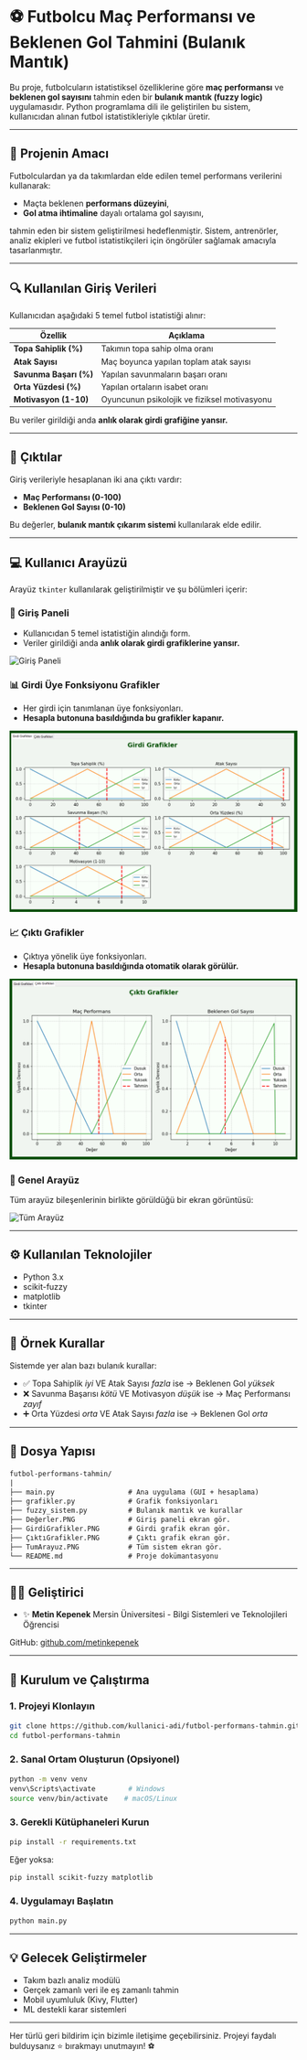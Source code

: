 # ⚽ Futbolcu Maç Performansı ve Beklenen Gol Tahmini (Bulanık Mantık)

Bu proje, futbolcuların istatistiksel özelliklerine göre **maç performansı** ve **beklenen gol sayısını** tahmin eden bir **bulanık mantık (fuzzy logic)** uygulamasıdır. Python programlama dili ile geliştirilen bu sistem, kullanıcıdan alınan futbol istatistikleriyle çıktılar üretir.

---

## 🎯 Projenin Amacı

Futbolculardan ya da takımlardan elde edilen temel performans verilerini kullanarak:

* Maçta beklenen **performans düzeyini**,
* **Gol atma ihtimaline** dayalı ortalama gol sayısını,

tahmin eden bir sistem geliştirilmesi hedeflenmiştir. Sistem, antrenörler, analiz ekipleri ve futbol istatistikçileri için öngörüler sağlamak amacıyla tasarlanmıştır.

---

## 🔍 Kullanılan Giriş Verileri

Kullanıcıdan aşağıdaki 5 temel futbol istatistiği alınır:

| Özellik                | Açıklama                                     |
| ---------------------- | -------------------------------------------- |
| **Topa Sahiplik (%)**  | Takımın topa sahip olma oranı                |
| **Atak Sayısı**        | Maç boyunca yapılan toplam atak sayısı       |
| **Savunma Başarı (%)** | Yapılan savunmaların başarı oranı            |
| **Orta Yüzdesi (%)**   | Yapılan ortaların isabet oranı               |
| **Motivasyon (1-10)**  | Oyuncunun psikolojik ve fiziksel motivasyonu |

Bu veriler girildiği anda **anlık olarak girdi grafiğine yansır.**

---

## 🧐 Çıktılar

Giriş verileriyle hesaplanan iki ana çıktı vardır:

* **Maç Performansı (0-100)**
* **Beklenen Gol Sayısı (0-10)**

Bu değerler, **bulanık mantık çıkarım sistemi** kullanılarak elde edilir.

---

## 💻 Kullanıcı Arayüzü

Arayüz `tkinter` kullanılarak geliştirilmiştir ve şu bölümleri içerir:

### 📌 Giriş Paneli

* Kullanıcıdan 5 temel istatistiğin alındığı form.
* Veriler girildiği anda **anlık olarak girdi grafiklerine yansır.**

![Giriş Paneli](img/Değerler.PNG)

### 📊 Girdi Üye Fonksiyonu Grafikler

* Her girdi için tanımlanan üye fonksiyonları.
* **Hesapla butonuna basıldığında bu grafikler kapanır.**

![Girdi Grafikler](img/GirdiGrafikler.PNG)

### 📈 Çıktı Grafikler

* Çıktıya yönelik üye fonksiyonları.
* **Hesapla butonuna basıldığında otomatik olarak görülür.**

![Çıktı Grafikler](img/ÇıktıGrafikler.PNG)

### 📸 Genel Arayüz

Tüm arayüz bileşenlerinin birlikte görüldüğü bir ekran görüntüsü:

![Tüm Arayüz](img/img/AnaSayfa.PNG)

---

## ⚙️ Kullanılan Teknolojiler

* Python 3.x
* scikit-fuzzy
* matplotlib
* tkinter

---

## 🤮 Örnek Kurallar

Sistemde yer alan bazı bulanık kurallar:

* ✅ Topa Sahiplik *iyi* VE Atak Sayısı *fazla* ise → Beklenen Gol *yüksek*
* ❌ Savunma Başarısı *kötü* VE Motivasyon *düşük* ise → Maç Performansı *zayıf*
* ➕ Orta Yüzdesi *orta* VE Atak Sayısı *fazla* ise → Beklenen Gol *orta*

---

## 📁 Dosya Yapısı

```
futbol-performans-tahmin/
|
├── main.py                  # Ana uygulama (GUI + hesaplama)
├── grafikler.py             # Grafik fonksiyonları
├── fuzzy_sistem.py          # Bulanık mantık ve kurallar
├── Değerler.PNG             # Giriş paneli ekran gör.
├── GirdiGrafikler.PNG       # Girdi grafik ekran gör.
├── ÇıktıGrafikler.PNG       # Çıktı grafik ekran gör.
├── TumArayuz.PNG            # Tüm sistem ekran gör.
└── README.md                # Proje dokümantasyonu
```

---

## 👨‍💼 Geliştirici

* ✨ **Metin Kepenek**
  Mersin Üniversitesi - Bilgi Sistemleri ve Teknolojileri Öğrencisi

GitHub: [github.com/metinkepenek](https://github.com/metinkepenek)

---

## 🚀 Kurulum ve Çalıştırma

### 1. Projeyi Klonlayın

```bash
git clone https://github.com/kullanici-adi/futbol-performans-tahmin.git
cd futbol-performans-tahmin
```

### 2. Sanal Ortam Oluşturun (Opsiyonel)

```bash
python -m venv venv
venv\Scripts\activate        # Windows
source venv/bin/activate    # macOS/Linux
```

### 3. Gerekli Kütüphaneleri Kurun

```bash
pip install -r requirements.txt
```

Eğer yoksa:

```bash
pip install scikit-fuzzy matplotlib
```

### 4. Uygulamayı Başlatın

```bash
python main.py
```

---

## 💡 Gelecek Geliştirmeler

* Takım bazlı analiz modülü
* Gerçek zamanlı veri ile eş zamanlı tahmin
* Mobil uyumluluk (Kivy, Flutter)
* ML destekli karar sistemleri

---

Her türlü geri bildirim için bizimle iletişime geçebilirsiniz. Projeyi faydalı bulduysanız ⭐ bırakmayı unutmayın! ⚽
